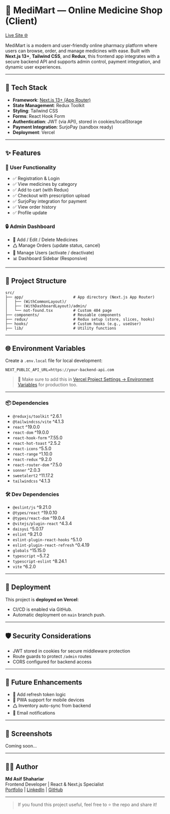 # 🏥 MediMart — Online Medicine Shop (Client)

[Live Site 🌐](https://medicine-shop-client.vercel.app)

MediMart is a modern and user-friendly online pharmacy platform where users can browse, order, and manage medicines with ease. Built with **Next.js 13+**, **Tailwind CSS**, and **Redux**, this frontend app integrates with a secure backend API and supports admin control, payment integration, and dynamic user experiences.

---

## 🔧 Tech Stack

- **Framework**: [Next.js 13+ (App Router)](https://nextjs.org/)
- **State Management**: Redux Toolkit
- **Styling**: Tailwind CSS
- **Forms**: React Hook Form
- **Authentication**: JWT (via API), stored in cookies/localStorage
- **Payment Integration**: SurjoPay (sandbox ready)
- **Deployment**: Vercel

---

## ✨ Features

### 👥 User Functionality

- ✅ Registration & Login
- ✅ View medicines by category
- ✅ Add to cart (with Redux)
- ✅ Checkout with prescription upload
- ✅ SurjoPay integration for payment
- ✅ View order history
- ✅ Profile update

### 🔒 Admin Dashboard

- 🔧 Add / Edit / Delete Medicines
- 🛆 Manage Orders (update status, cancel)
- 👤 Manage Users (activate / deactivate)
- 📊 Dashboard Sidebar (Responsive)

---

## 📁 Project Structure

```
src/
├── app/                      # App directory (Next.js App Router)
│   ├── (WithCommonLayout)/
│   ├── (WithDashboardLayout)/admin/
│   └── not-found.tsx         # Custom 404 page
├── components/               # Reusable components
├── redux/                    # Redux setup (store, slices, hooks)
├── hooks/                    # Custom hooks (e.g., useUser)
├── lib/                      # Utility functions
```

---

## 🌐 Environment Variables

Create a `.env.local` file for local development:

```env
NEXT_PUBLIC_API_URL=https://your-backend-api.com
```

> 🔐 Make sure to add this in [Vercel Project Settings → Environment Variables](https://vercel.com/docs/projects/environment-variables) for production too.

---
### 📦 Dependencies

- `@reduxjs/toolkit` ^2.6.1  
- `@tailwindcss/vite` ^4.1.3  
- `react` ^19.0.0  
- `react-dom` ^19.0.0  
- `react-hook-form` ^7.55.0  
- `react-hot-toast` ^2.5.2  
- `react-icons` ^5.5.0  
- `react-range` ^1.10.0  
- `react-redux` ^9.2.0  
- `react-router-dom` ^7.5.0  
- `sonner` ^2.0.3  
- `sweetalert2` ^11.17.2  
- `tailwindcss` ^4.1.3  

### 🛠️ Dev Dependencies

- `@eslint/js` ^9.21.0  
- `@types/react` ^19.0.10  
- `@types/react-dom` ^19.0.4  
- `@vitejs/plugin-react` ^4.3.4  
- `daisyui` ^5.0.17  
- `eslint` ^9.21.0  
- `eslint-plugin-react-hooks` ^5.1.0  
- `eslint-plugin-react-refresh` ^0.4.19  
- `globals` ^15.15.0  
- `typescript` ~5.7.2  
- `typescript-eslint` ^8.24.1  
- `vite` ^6.2.0
---

## 🚀 Deployment

This project is **deployed on Vercel**:
- CI/CD is enabled via GitHub.
- Automatic deployment on `main` branch push.

---

## 🛡️ Security Considerations

- JWT stored in cookies for secure middleware protection
- Route guards to protect `/admin` routes
- CORS configured for backend access

---

## 🧰 Future Enhancements

- 🔐 Add refresh token logic
- 📱 PWA support for mobile devices
- 🛆 Inventory auto-sync from backend
- 📧 Email notifications

---

## 📸 Screenshots

Coming soon...

---

## 👨‍💻 Author

**Md Asif Shahariar**  
Frontend Developer | React & Next.js Specialist  
[Portfolio](#) | [LinkedIn](https://www.linkedin.com/) | [GitHub](https://github.com/)

---

> If you found this project useful, feel free to ⭐️ the repo and share it!

